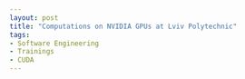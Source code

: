 ```yaml
---
layout: post
title: "Computations on NVIDIA GPUs at Lviv Polytechnic"
tags:
- Software Engineering
- Trainings
- CUDA
---
```

